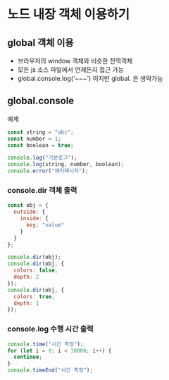 # 노드 내장 객체 이용하기

## global 객체 이용

- 브라우저의 window 객체와 비슷한 전역객체
- 모든 js 소스 파일에서 언제든지 접근 가능
- global.console.log(‘~~~’) 이지만 global. 은 생략가능

## global.console

예제

```js
const string = "abc";
const number = 1;
const boolean = true;

console.log("기본로그");
console.log(string, number, boolean);
console.error("에러메시지");
```

### console.dir 객체 출력

```js
const obj = {
  outside: {
    inside: {
      key: "value"
    }
  }
};

console.dir(obj);
console.dir(obj, {
  colors: false,
  depth: 2
});
console.dir(obj, {
  colors: true,
  depth: 1
});
```

### console.log 수행 시간 출력

```js
console.time("시간 측정");
for (let i = 0; i < 10000; i++) {
  continue;
}
console.timeEnd("시간 측정");
```
